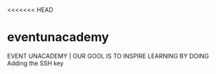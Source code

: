 <<<<<<< HEAD
# eventunacademy
EVENT UNACADEMY | OUR GOOL IS TO INSPIRE LEARNING BY DOING
Adding the SSH key
